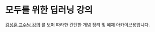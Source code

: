 # 모두를 위한 딥러닝 강의

[김성훈 교수님 강의](https://www.inflearn.com/course/%EA%B8%B0%EB%B3%B8%EC%A0%81%EC%9D%B8-%EB%A8%B8%EC%8B%A0%EB%9F%AC%EB%8B%9D-%EB%94%A5%EB%9F%AC%EB%8B%9D-%EA%B0%95%EC%A2%8C/) 를 보며 따라한 간단한 개념 정리 및 예제 아카이브용입니다.
